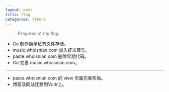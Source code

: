 ```yaml
---
layout: post
title: flag
categories: Others
---
```


> Progress of my flag.  

<!-- more -->

* Go 制作简单私有文件存储。  
* music.whoisnian.com 加入虾米音乐。  
* paste.whoisnian.com 删除早期代码。  
* Go 完善 music.whoisnian.com。  

---

* paste.whoisnian.com 的 view 页面完善布局。  
* 博客及网站迁移到Vultr上。  
